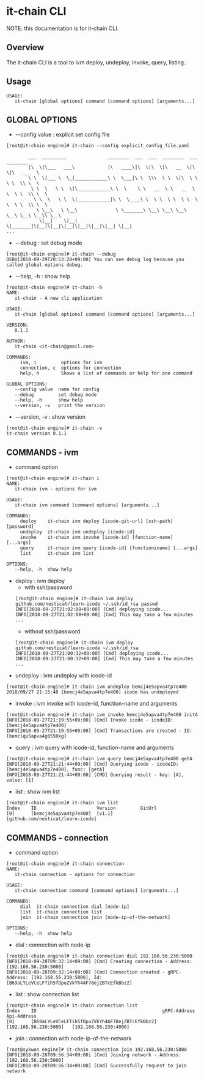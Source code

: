 # it-chain CLI 
 NOTE: this documentation is for it-chain CLI.

## Overview
 The it-chain CLI is a tool to ivm deploy, undeploy, invoke, query, listing..

## Usage
```
USAGE:
   it-chain [global options] command [command options] [arguments...]
```

## GLOBAL OPTIONS
- --config value : explicit set config file 
```
[root@it-chain engine]# it-chain --config explicit_config_file.yaml

        ___  _________               ________  ___  ___  ________  ___  ________
        |\  \|\___   ___\            |\   ____\|\  \|\  \|\   __  \|\  \|\   ___  \
        \ \  \|___ \  \_|____________\ \  \___|\ \  \\\  \ \  \|\  \ \  \ \  \\ \  \
         \ \  \   \ \  \|\____________\ \  \    \ \   __  \ \   __  \ \  \ \  \\ \  \
          \ \  \   \ \  \|____________|\ \  \____\ \  \ \  \ \  \ \  \ \  \ \  \\ \  \
           \ \__\   \ \__\              \ \_______\ \__\ \__\ \__\ \__\ \__\ \__\\ \__\
            \|__|    \|__|               \|_______|\|__|\|__|\|__|\|__|\|__|\|__| \|__|
...
```

- --debug : set debug mode
```
[root@it-chain engine]# it-chain --debug
DEBU[2018-09-29T20:53:28+09:00] You can see debug log because you called global options debug.
```

- --help, -h : show help
```
[root@it-chain engine]# it-chain -h
NAME:
   it-chain - A new cli application

USAGE:
   it-chain [global options] command [command options] [arguments...]

VERSION:
   0.1.1

AUTHOR:
   it-chain <it-chain@gmail.com>

COMMANDS:
     ivm, i         options for ivm
     connection, c  options for connection
     help, h        Shows a list of commands or help for one command

GLOBAL OPTIONS:
   --config value  name for config
   --debug         set debug mode
   --help, -h      show help
   --version, -v   print the version
```
- --version, -v : show version
```
[root@it-chain engine]# it-chain -v
it-chain version 0.1.1
```

## COMMANDS - ivm
- command option
```
[root@it-chain engine]# it-chain i
NAME:
   it-chain ivm - options for ivm

USAGE:
   it-chain ivm command [command options] [arguments...]

COMMANDS:
     deploy    it-chain ivm deploy [icode-git-url] [ssh-path] [password]
     undeploy  it-chain ivm undeploy [icode-id]
     invoke    it-chain ivm invoke [icode-id] [function-name] [...args]
     query     it-chain ivm query [icode-id] [functioniname] [...args]
     list      it-chain ivm list

OPTIONS:
   --help, -h  show help
```
  - deploy : ivm deploy
    - with ssh/password
    ```
    [root@it-chain engine]# it-chain ivm deploy github.com/nesticat/learn-icode ~/.ssh/id_rsa passwd
    INFO[2018-09-27T21:02:08+09:00] [Cmd] deploying icode...
    INFO[2018-09-27T21:02:08+09:00] [Cmd] This may take a few minutes
    ...
    ```
    - without ssh/password
    ```
    [root@it-chain engine]# it-chain ivm deploy github.com/nesticat/learn-icode ~/.ssh/id_rsa
    INFO[2018-09-27T21:00:32+09:00] [Cmd] deploying icode...
    INFO[2018-09-27T21:00:32+09:00] [Cmd] This may take a few minutes
    ...
    ```
  - undeploy : ivm undeploy with icode-id
  ```  
  [root@it-chain engine]# it-chain ivm undeploy bemcj4e5apva4tp7e400
  2018/09/27 21:15:48 [bemcj4e5apva4tp7e400] icode has undeployed
  ```  
  - invoke : ivm invoke with icode-id, function-name and arguments
  ```
  [root@it-chain engine]# it-chain ivm invoke bemcj4e5apva4tp7e400 initA
  INFO[2018-09-27T21:19:55+09:00] [Cmd] Invoke icode - icodeID: [bemcj4e5apva4tp7e400]
  INFO[2018-09-27T21:19:55+09:00] [Cmd] Transactions are created - ID: [bemclqu5apva4g8550kg]
  ```
  - query : ivm query with icode-id, function-name and arguments
  ```
  [root@it-chain engine]# it-chain ivm query bemcj4e5apva4tp7e400 getA
  INFO[2018-09-27T21:21:44+09:00] [Cmd] Querying icode - icodeID: [bemcj4e5apva4tp7e400], func: [getA]
  INFO[2018-09-27T21:21:44+09:00] [CMD] Querying result - key: [A], value: [1]
  ```
  - list : show ivm list
  ```
  [root@it-chain engine]# it-chain ivm list
  Index    ID                      Version         GitUrl
  [0]      [bemcj4e5apva4tp7e400]  [v1.1]          [github.com/nesticat/learn-icode]
  ```
  
## COMMANDS - connection
- command option
```
[root@it-chain engine]# it-chain connection
NAME:
   it-chain connection - options for connection

USAGE:
   it-chain connection command [command options] [arguments...]

COMMANDS:
     dial  it-chain connection dial [node-ip]
     list  it-chain connection list
     join  it-chain connection join [node-ip-of-the-network]

OPTIONS:
   --help, -h  show help
```
  - dial : connection with node-ip
  ```
  [root@it-chain engine]# it-chain connection dial 192.168.56.230:5000
  INFO[2018-09-28T09:32:14+09:00] [Cmd] Creating connection - Address: [192.168.56.230:5000]
  INFO[2018-09-28T09:32:14+09:00] [Cmd] Connection created - gRPC-Address: [192.168.56.230:5000], Id:[B69aLYLeVCeLFTih5fDpuZVkYh4AF78ejZBTcEfkBbz2]
  ```
  - list : show connection list
  ```
  [root@it-chain engine]# it-chain connection list
  Index    ID                                              gRPC-Address    Api-Address
  [0]      [B69aLYLeVCeLFTih5fDpuZVkYh4AF78ejZBTcEfkBbz2]  [192.168.56.230:5000]   [192.168.56.230:4000]
  ```
  - join : connection with node-ip-of-the-network
  ```
  [root@sykwon engine]# it-chain connection join 192.168.56.230:5000
  INFO[2018-09-28T09:56:34+09:00] [Cmd] Joining network - Address: [192.168.56.230:5000]
  INFO[2018-09-28T09:56:34+09:00] [Cmd] Successfully request to join network
  ```
